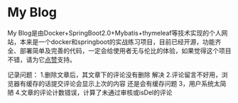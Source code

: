 # My Blog

My Blog是由Docker+SpringBoot2.0+Mybatis+thymeleaf等技术实现的个人网站，本来是一个docker和springboot的实战练习项目，目前已经开源，功能齐全、部署简单及完善的代码，一定会给使用者无与伦比的体验，如果觉得这个项目不错，请为它[点赞](https://github.com/WinterChenS/my-site)支持。


记录问题：
    1.删除文章后，其文章下的评论没有删除                             解决
    2.评论留言不好用，浏览器有缓存的话提交评论会显示上次的内容          还是会有缓存问题
    3，用户系统太简陋
    4.文章的评论计数错误，计算了未通过审核或isDel的评论